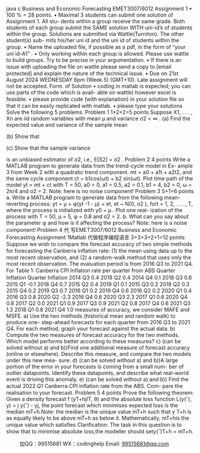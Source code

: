 java c
Business and Economic Forecasting
EMET3007/6012 
Assignment 1 
•      100 %   = 28 points.
• Maximal 3 students   can   submit   one   solution   of Assignment   1. All   stu-   dents   within a group   receive   the same grade. Both students of   each   group   submit the SAME solution WITH uni-id’s   of   students within   the   group.   Solutions   are   submitted via Wattle(Turniton). The   other   student(s)   sub-   mits his/her uni id and the uni id of students within the group.
•   Name   the   uploaded   ﬁle,   if   possible   as   a   pdf,   in   the   form   of   “your   uni   id-A1”   .
•   Only working within each group   is   allowed.    Please   use wattle   to   build   groups. Try to be precise in your argumentation.
•   If there is an issue   with   uploading   the   ﬁle   on   wattle   please   send   a   copy   to   [email   protected]   and   explain   the   nature   of   the   technical issue.
• Due on   21st   August   2024 WEDNESDAY   6pm   (Week   5)   (GMT+10).   Late assignment will not be accepted.
Form. of Solution
•   coding   in   matlab   is expected; you can   use   parts of   the code   which   is   avail-   able on wattle) however excel is feasible.
•   please provide code (with explanation) in your solution ﬁle so that it can   be easily replicated with   matlab.
• please type your solutions
Solve the following 5 problems.
Problem 1  1+2+2=5 points 
Suppose   X1, . . .   ,   Xn      are iid random variables with mean µ and variance σ2      < ∞ .
(a)      Find the expected value and variance of the sample mean

(b)      Show that

(c)      Show that the sample variance

is   an   unbiased   estimator   of σ2, i.e., E[S2] = σ2   .
Problem 2                                                                                                                                                                               4 points 
Write a MATLAB program to generate data from the trend-cycle model in   Ex-   ample 3 from Week 2 with a quadratic trend component.
mt      = a0   +   a1t +   a2t2, 
and the same cycle component 
ct      = b1cos(ωt) +   b2 sin(ωt).
Plot time path of the model
yt      = mt   +   ct
with   T   = 50, a0    = 0, a1    = 0.5, a2    = 0.1, b1    = 4, b2    = 0, ω = 2π/4 and σ2    = 2.
Note: here is no noise component!
Problem 3  5+1=6 points 
a. Write   a   MATLAB   program   to   generate   data   from   the   following   mean-reverting   process:
yt      = µ + φ(yt   -1   - µ) + et, et      ~ N(0, σ2   ),
fort   =   1,   2, . . .   , T, where the process is initialized with y0      = μ .    Plot one real-   ization   of   the   process   with   T   = 50, μ = 5, φ = 0.8 and σ2    = 2.
b.         What   can   you   say   about   the   parameter φ and   how   is   it   affecting   the   process?
Note: here is a noise component!
Problem 4 代 写EMET3007/6012 Business and Economic Forecasting Assignment 1Matlab
代做程序编程语言                                                                                                         3+3+3+2+1=12 points Suppose we wish to compare the forecast accuracy of two simple methods for   forecasting the Canberra inﬂation rate:   (1) the mean using data up to the most   recent   observation,   and   (2)   a   random-walk   method   that   uses   only   the   most   recent   observation.      The   evaluation   period   is   from   2016   Q3   to   2021   Q4.      For
Table 1: Canberra CPI Inﬂation rate per quarter from ABS
Quarter 
Inﬂation 
Quarter 
Inﬂation 
2014 Q3 
0.4 
2018 Q2 
0.4 
2014 Q4 
0.1 
2018 Q3 
0.6 
2015 Q1 
-0.1 
2018 Q4 
0.7 
2015 Q2 
0.4 
2019 Q1 
0.1 
2015 Q3 
0.2 
2019 Q2 
0.3 
2015 Q4 
0.2 
2019 Q3 
0.7 
2016 Q1 
0.2 
2019 Q4 
0.6 
2016 Q2 
0.2 
2020 Q1 
0.4 
2016 Q3 
0.8 
2020 Q2 
-2.3 
2016 Q4 
0.6 
2020 Q3 
2.3 
2017 Q1 
0.6 
2020 Q4 
0.8 
2017 Q2 
0.0 
2021 Q1 
0.9 
2017 Q3 
0.9 
2021 Q2 
0.8 
2017 Q4 
0.6 
2021 Q3 
1.3 
2018 Q1 
0.8 
2021 Q4 
1.0 
measures of accuracy, we consider MAFE and   MSFE.
a)      Use the two   methods (historical   mean and random   walk) to   produce   one-   step-ahead forecasts for each quarter from 2016 Q3   to   2021   Q4.   For   each   method, graph your forecast against the actual data.
b)      Compute   the   two   measures   of   forecast   accuracy   for   the   two   methods.   Which model performs better according to these measures?
c)    (can be solved without a) and b))Find   one   additional measure   of forecast   accuracy   (online   or elsewhere).   Describe   this   measure, and compare the two   models   under this   new   mea-   sure.
d)    (can be solved without a) and b))A large   portion of the error in   your forecasts   is   coming   from   a   small   num-   ber   of   outlier   datapoints.    Identify   these   datapoints,   and   describe   what   real-world event is driving this anomaly.
e)    (can be solved without a) and b))
Find the actual 2022 Q1 Canberra CPI inﬂation rate from the ABS.   Com-   pare the realisation to your forecast.
Problem 5 4 points 
Prove   the   following   theorem:      Given   a   density   forecast f (yT+hjIT, θ) and   the absolute   loss   function   L(y(ˆ),   y)      =      j   y(ˆ)   -   yj,   the   point   forecast   which   minimises expected loss is the median mT+h.Note:   the median is the unique value mT+h    such that y   T+h   is as equally likely   to   be above mT+h   as   below it. Mathematically, mT+his the unique value which   satisﬁes
Clariﬁcation: The task in this question is to show that to minimise absolute
loss,the modeller should sety(ˆ)T+h      = mT+h.









         
加QQ：99515681  WX：codinghelp  Email: 99515681@qq.com
